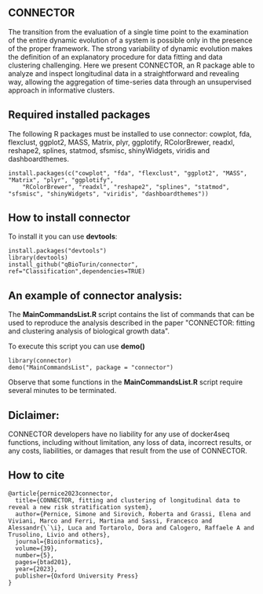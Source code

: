 ## CONNECTOR
The transition from the evaluation of a single time point to the examination of the entire dynamic evolution of a system is possible only in the presence of the proper framework. The strong variability of dynamic evolution makes the definition of an explanatory procedure for data fitting and data clustering challenging. Here we present CONNECTOR, an R package able to analyze and inspect longitudinal data in a straightforward and revealing way, allowing the aggregation of time-series data through an unsupervised approach in informative clusters.

## Required installed packages
The following R packages must be installed to use connector:
cowplot, fda, flexclust, ggplot2, MASS, Matrix, plyr, ggplotify, RColorBrewer, readxl, reshape2, splines, statmod, sfsmisc, shinyWidgets, viridis and dashboardthemes.

```
install.packages(c("cowplot", "fda", "flexclust", "ggplot2", "MASS", "Matrix", "plyr", "ggplotify",
	"RColorBrewer", "readxl", "reshape2", "splines", "statmod", "sfsmisc", "shinyWidgets", "viridis", "dashboardthemes"))
```

## How to install connector
To install it you can use  **devtools**:

```
install.packages("devtools")
library(devtools)
install_github("qBioTurin/connector", ref="Classification",dependencies=TRUE)
```

## An example of connector analysis:
The **MainCommandsList.R** script contains the list of commands that can be used to reproduce the analysis described in the paper "CONNECTOR: fitting and clustering analysis of biological growth data".

To execute this script you can use **demo()**
```
library(connector)
demo("MainCommandsList", package = "connector")
```
Observe that some functions in the **MainCommandsList.R** script require several minutes to be terminated. 

## Diclaimer:
CONNECTOR developers have no liability for any use of docker4seq functions, including without limitation, any loss of data, incorrect results, or any costs, liabilities, or damages that result from the use of CONNECTOR. 

## How to cite

```
@article{pernice2023connector,
  title={CONNECTOR, fitting and clustering of longitudinal data to reveal a new risk stratification system},
  author={Pernice, Simone and Sirovich, Roberta and Grassi, Elena and Viviani, Marco and Ferri, Martina and Sassi, Francesco and Alessandr{\`\i}, Luca and Tortarolo, Dora and Calogero, Raffaele A and Trusolino, Livio and others},
  journal={Bioinformatics},
  volume={39},
  number={5},
  pages={btad201},
  year={2023},
  publisher={Oxford University Press}
}
```
